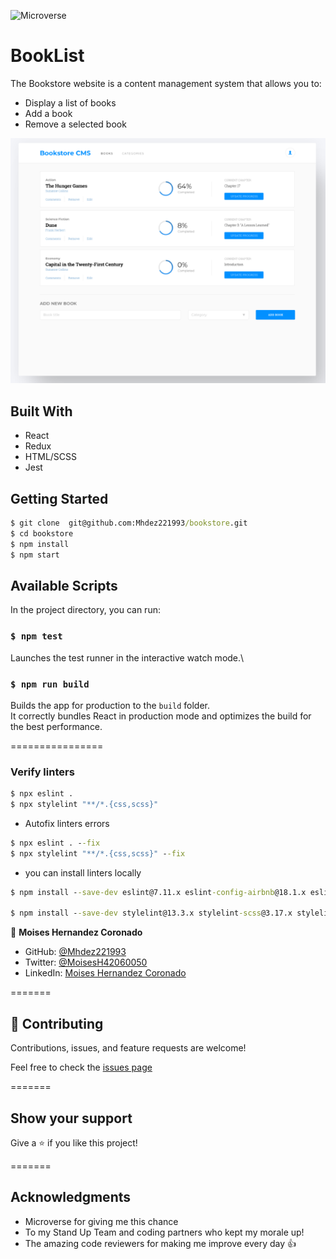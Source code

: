 ![Microverse](https://img.shields.io/badge/Microverse-blueviolet)

# BookList

The Bookstore website is a content management system that allows you to:

* Display a list of books
* Add a book
* Remove a selected book

![screeshoot](./bookStore.png)

## Built With

- React
- Redux
- HTML/SCSS
- Jest

## Getting Started

```cmd
$ git clone  git@github.com:Mhdez221993/bookstore.git
$ cd bookstore
$ npm install
$ npm start
```

## Available Scripts

In the project directory, you can run:

### `$ npm test`

Launches the test runner in the interactive watch mode.\

### `$ npm run build`

Builds the app for production to the `build` folder.\
It correctly bundles React in production mode and optimizes the build for the best performance.

================

### Verify linters

```cmd
$ npx eslint .
$ npx stylelint "**/*.{css,scss}"
```

- Autofix linters errors

```cmd
$ npx eslint . --fix
$ npx stylelint "**/*.{css,scss}" --fix
```

- you can install linters locally

```cmd
$ npm install --save-dev eslint@7.11.x eslint-config-airbnb@18.1.x eslint-plugin-import@2.22.x eslint-plugin-jsx-a11y@6.2.x eslint-plugin-react@7.20.x eslint-plugin-react-hooks@2.5.x babel-eslint@10.1.x

$ npm install --save-dev stylelint@13.3.x stylelint-scss@3.17.x stylelint-config-standard@20.0.x stylelint-csstree-validator
```

👤 **Moises Hernandez Coronado**

- GitHub: [@Mhdez221993](https://github.com/Mhdez221993)
- Twitter: [@MoisesH42060050](https://twitter.com/MoisesH42060050)
- LinkedIn: [Moises Hernandez Coronado](https://www.linkedin.com/in/moises-hernandez-9bbb17145/)

=======

## 🤝 Contributing

Contributions, issues, and feature requests are welcome!

Feel free to check the [issues page](https://github.com/Mhdez221993/bookstore/issues)

=======

## Show your support

Give a ⭐️ if you like this project!

=======

## Acknowledgments

- Microverse for giving me this chance
- To my Stand Up Team and coding partners who kept my morale up!
- The amazing code reviewers for making me improve every day :thumbsup:
